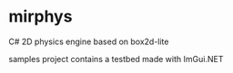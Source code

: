 # mirphys

C# 2D physics engine based on box2d-lite

samples project contains a testbed made with ImGui.NET